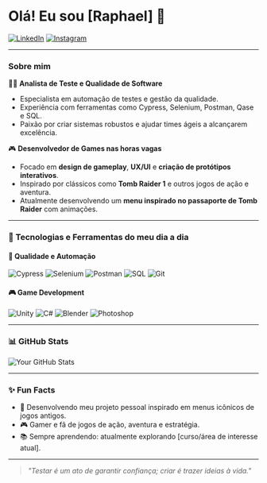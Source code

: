 # Olá! Eu sou [Raphael] 👋

[![LinkedIn](https://img.shields.io/badge/LinkedIn-0077B5?style=for-the-badge&logo=linkedin&logoColor=white)](https://www.linkedin.com/in/seu-perfil)
[![Instagram](https://img.shields.io/badge/Instagram-E4405F?style=for-the-badge&logo=instagram&logoColor=white)](https://www.instagram.com/seu-perfil)

---

### Sobre mim  
👨‍💻 **Analista de Teste e Qualidade de Software**  
- Especialista em automação de testes e gestão da qualidade.  
- Experiência com ferramentas como Cypress, Selenium, Postman, Qase e SQL.  
- Paixão por criar sistemas robustos e ajudar times ágeis a alcançarem excelência.

🎮 **Desenvolvedor de Games nas horas vagas**  
- Focado em **design de gameplay**, **UX/UI** e **criação de protótipos interativos**.  
- Inspirado por clássicos como **Tomb Raider 1** e outros jogos de ação e aventura.  
- Atualmente desenvolvendo um **menu inspirado no passaporte de Tomb Raider** com animações.  

---

### 🚀 Tecnologias e Ferramentas do meu dia a dia

#### 🧪 **Qualidade e Automação**
![Cypress](https://img.shields.io/badge/-Cypress-17202C?style=for-the-badge&logo=cypress&logoColor=white)
![Selenium](https://img.shields.io/badge/-Selenium-43B02A?style=for-the-badge&logo=selenium&logoColor=white)
![Postman](https://img.shields.io/badge/-Postman-FF6C37?style=for-the-badge&logo=postman&logoColor=white)
![SQL](https://img.shields.io/badge/-SQL-4479A1?style=for-the-badge&logo=postgresql&logoColor=white)
![Git](https://img.shields.io/badge/-Git-F05032?style=for-the-badge&logo=git&logoColor=white)

#### 🎮 **Game Development**
![Unity](https://img.shields.io/badge/-Unity-000000?style=for-the-badge&logo=unity&logoColor=white)
![C#](https://img.shields.io/badge/-C%23-239120?style=for-the-badge&logo=csharp&logoColor=white)
![Blender](https://img.shields.io/badge/-Blender-F5792A?style=for-the-badge&logo=blender&logoColor=white)
![Photoshop](https://img.shields.io/badge/-Photoshop-31A8FF?style=for-the-badge&logo=adobephotoshop&logoColor=white)

---

### 📊 GitHub Stats

![Your GitHub Stats](https://github-readme-stats.vercel.app/api?username=seu-usuario&show_icons=true&theme=radical)

---

### ✨ Fun Facts  
- 🚀 Desenvolvendo meu projeto pessoal inspirado em menus icônicos de jogos antigos.  
- 🎮 Gamer e fã de jogos de ação, aventura e estratégia.  
- 📚 Sempre aprendendo: atualmente explorando [curso/área de interesse atual].  

---

> *"Testar é um ato de garantir confiança; criar é trazer ideias à vida."*
